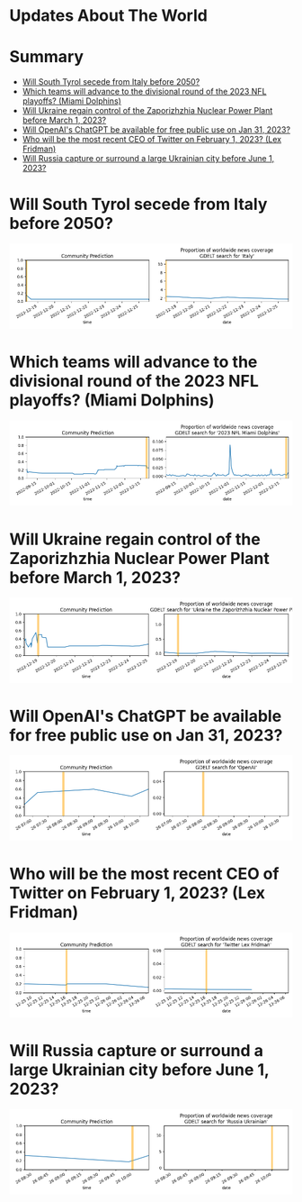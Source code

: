 
Updates About The World
=======================

Summary
=======

* [Will South Tyrol secede from Italy before 2050?](#will-south-tyrol-secede-from-italy-before-2050)
* [Which teams will advance to the divisional round of the 2023 NFL playoffs? (Miami Dolphins)](#which-teams-will-advance-to-the-divisional-round-of-the-2023-nfl-playoffs-miami-dolphins)
* [Will Ukraine regain control of the Zaporizhzhia Nuclear Power Plant before March 1, 2023?](#will-ukraine-regain-control-of-the-zaporizhzhia-nuclear-power-plant-before-march-1-2023)
* [Will OpenAI's ChatGPT be available for free public use on Jan 31, 2023?](#will-openais-chatgpt-be-available-for-free-public-use-on-jan-31-2023)
* [Who will be the most recent CEO of Twitter on February 1, 2023? (Lex Fridman)](#who-will-be-the-most-recent-ceo-of-twitter-on-february-1-2023-lex-fridman)
* [Will Russia capture or surround a large Ukrainian city before June 1, 2023?](#will-russia-capture-or-surround-a-large-ukrainian-city-before-june-1-2023)

# Will South Tyrol secede from Italy before 2050?


![South Tyrolean Secession](assets/01.png)
# Which teams will advance to the divisional round of the 2023 NFL playoffs? (Miami Dolphins)


![Miami Dolphins](assets/02.png)
# Will Ukraine regain control of the Zaporizhzhia Nuclear Power Plant before March 1, 2023?


![Ukraine controls ZNPP by March 2023](assets/03.png)
# Will OpenAI's ChatGPT be available for free public use on Jan 31, 2023?


![ChatGPT Free Availability on January 31, 2023](assets/07.png)
# Who will be the most recent CEO of Twitter on February 1, 2023? (Lex Fridman)


![Lex Fridman](assets/08.png)
# Will Russia capture or surround a large Ukrainian city before June 1, 2023?


![RUS Captures Major UA City Before June 2023?](assets/09.png)